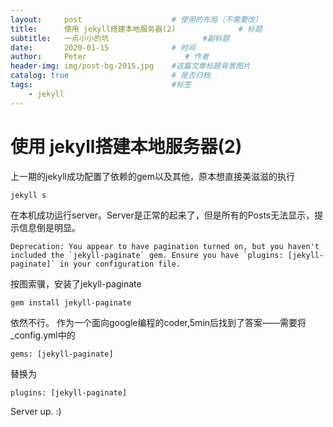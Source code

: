 ```yaml
---
layout:     post                    # 使用的布局（不需要改）
title:      使用 jekyll搭建本地服务器(2)              # 标题 
subtitle:   一点小小的坑                     #副标题
date:       2020-01-15              # 时间
author:     Peter                      # 作者
header-img: img/post-bg-2015.jpg    #这篇文章标题背景图片
catalog: true                       # 是否归档
tags:                               #标签
    - jekyll
---
```


# 使用 jekyll搭建本地服务器(2)
上一期的jekyll成功配置了依赖的gem以及其他，原本想直接美滋滋的执行
```
jekyll s
```
在本机成功运行server。Server是正常的起来了，但是所有的Posts无法显示，提示信息倒是明显。
```
Deprecation: You appear to have pagination turned on, but you haven't included the `jekyll-paginate` gem. Ensure you have `plugins: [jekyll-paginate]` in your configuration file.
```
按图索骥，安装了jekyll-paginate
```
gem install jekyll-paginate
```
依然不行。
作为一个面向google编程的coder,5min后找到了答案——需要将_config.yml中的
```
gems: [jekyll-paginate]
```
替换为
```
plugins: [jekyll-paginate]
```
Server up. :)